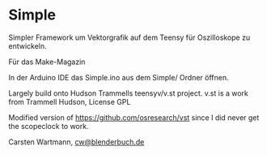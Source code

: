# Simple
Simpler Framework um Vektorgrafik auf dem Teensy für Oszilloskope zu entwickeln.

Für das Make-Magazin

In der Arduino IDE das Simple.ino aus dem Simple/ Ordner öffnen.


Largely build onto Hudson Trammells teensyv/v.st project. v.st is a work from Trammell Hudson, License GPL


Modified version of https://github.com/osresearch/vst since I did never get the scopeclock to work.



Carsten Wartmann, cw@blenderbuch.de
